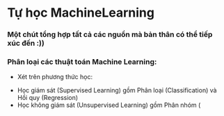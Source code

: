 # Tự học MachineLearning

### Một chút tổng hợp tất cả các nguồn mà bản thân có thể tiếp xúc đến :))
### Phân loại các thuật toán Machine Learning:

- Xét trên phương thức học:
+ Học giám sát (Supervised Learning) gồm Phân loại (Classification) và Hồi quy (Regression)
+ Học không giám sát (Unsupervised Learning) gồm Phân nhóm (
